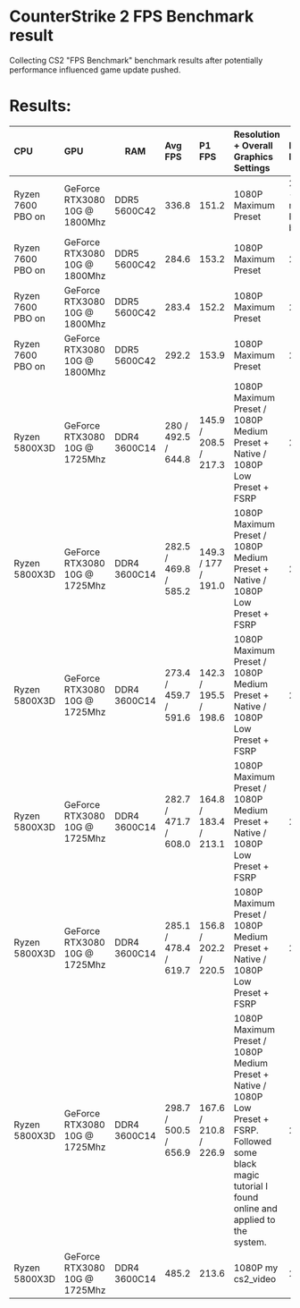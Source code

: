 # CounterStrike 2 FPS Benchmark result
Collecting CS2 "FPS Benchmark" benchmark results after potentially performance influenced game update pushed.

# Results: 
| CPU | GPU | RAM | Avg FPS | P1 FPS | Resolution + Overall Graphics Settings | Date of benchmark |
| :-- | :-- | --- | :------ | :------ | :------------------------------------ | :---------------- |
| Ryzen 7600 PBO on | GeForce RTX3080 10G @ 1800Mhz | DDR5 5600C42 | 336.8 | 151.2 | 1080P Maximum Preset | 2024/05/10 - initial release of FPS benchmark |
| Ryzen 7600 PBO on | GeForce RTX3080 10G @ 1800Mhz | DDR5 5600C42 | 284.6 | 153.2 | 1080P Maximum Preset | 2024/05/24 |
| Ryzen 7600 PBO on | GeForce RTX3080 10G @ 1800Mhz | DDR5 5600C42 | 283.4 | 152.2 | 1080P Maximum Preset | 2024/06/18 |
| Ryzen 7600 PBO on | GeForce RTX3080 10G @ 1800Mhz | DDR5 5600C42 | 292.2 | 153.9 | 1080P Maximum Preset | 2024/06/26 |
| Ryzen 5800X3D | GeForce RTX3080 10G @ 1725Mhz | DDR4 3600C14 | 280 / 492.5 / 644.8 | 145.9 / 208.5 / 217.3 | 1080P Maximum Preset / 1080P Medium Preset + Native / 1080P Low Preset + FSRP | 2024/09/24 |
| Ryzen 5800X3D | GeForce RTX3080 10G @ 1725Mhz | DDR4 3600C14 | 282.5 / 469.8 / 585.2 | 149.3 / 177 / 191.0 | 1080P Maximum Preset / 1080P Medium Preset + Native / 1080P Low Preset + FSRP | 2024/10/04 |
| Ryzen 5800X3D | GeForce RTX3080 10G @ 1725Mhz | DDR4 3600C14 | 273.4 / 459.7 / 591.6 | 142.3 / 195.5 / 198.6 | 1080P Maximum Preset / 1080P Medium Preset + Native / 1080P Low Preset + FSRP | 2024/11/03 |
| Ryzen 5800X3D | GeForce RTX3080 10G @ 1725Mhz | DDR4 3600C14 | 282.7 / 471.7 / 608.0 | 164.8 / 183.4 / 213.1 | 1080P Maximum Preset / 1080P Medium Preset + Native / 1080P Low Preset + FSRP | 2024/11/07 |
| Ryzen 5800X3D | GeForce RTX3080 10G @ 1725Mhz | DDR4 3600C14 | 285.1 / 478.4 / 619.7 | 156.8 / 202.2 / 220.5 | 1080P Maximum Preset / 1080P Medium Preset + Native / 1080P Low Preset + FSRP | 2024/11/14 |
| Ryzen 5800X3D | GeForce RTX3080 10G @ 1725Mhz | DDR4 3600C14 | 298.7 / 500.5 / 656.9 | 167.6 / 210.8 / 226.9 | 1080P Maximum Preset / 1080P Medium Preset + Native / 1080P Low Preset + FSRP. Followed some black magic tutorial I found online and applied to the system. | 2024/11/14 |
| Ryzen 5800X3D | GeForce RTX3080 10G @ 1725Mhz | DDR4 3600C14 | 485.2 | 213.6 | 1080P my cs2_video | 2024/11/15 |
